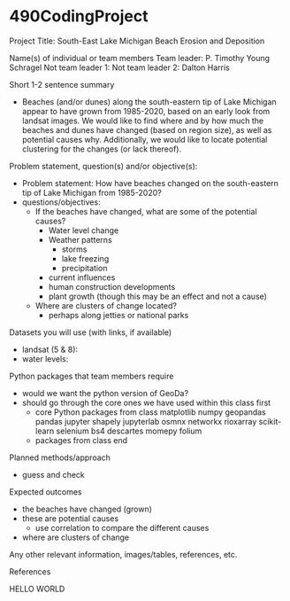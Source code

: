 # 490CodingProject

Project Title: South-East Lake Michigan Beach Erosion and Deposition

Name(s) of individual or team members
Team leader: P. Timothy Young Schragel
Not team leader 1:
Not team leader 2: Dalton Harris

Short 1-2 sentence summary
- Beaches (and/or dunes) along the south-eastern tip of Lake Michigan appear to have grown from 1985-2020, based on an early look from landsat images.
  We would like to find where and by how much the beaches and dunes have changed (based on region size), as well as potential causes why. 
  Additionally, we would like to locate potential clustering for the changes (or lack thereof).

Problem statement, question(s) and/or objective(s):
- Problem statement: How have beaches changed on the south-eastern tip of Lake Michigan from 1985-2020?
- questions/objectives:
	- If the beaches have changed, what are some of the potential causes?
		- Water level change
		- Weather patterns
			- storms
			- lake freezing
			- precipitation
		- current influences
		- human construction developments
		- plant growth (though this may be an effect and not a cause)
	- Where are clusters of change located?
		- perhaps along jetties or national parks

Datasets you will use (with links, if available)
- landsat (5 & 8):
- water levels: 

Python packages that team members require
- would we want the python version of GeoDa?
- should go through the core ones we have used within this class first
	- core Python packages from class
matplotlib
numpy
geopandas
pandas
jupyter
shapely
jupyterlab
osmnx
networkx
rioxarray
scikit-learn
selenium
bs4
descartes
momepy
folium
	- packages from class end

Planned methods/approach
- guess and check

Expected outcomes
- the beaches have changed (grown)
- these are potential causes
	- use correlation to compare the different causes
- where are clusters of change

Any other relevant information, images/tables, references, etc.

References


HELLO WORLD
